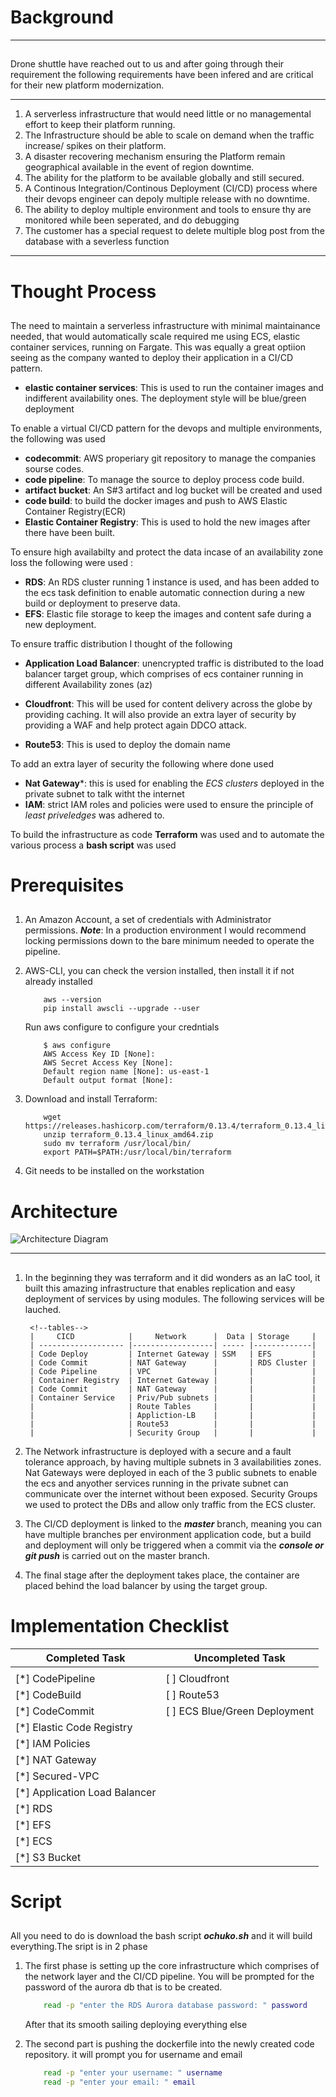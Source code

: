 
<!--Headings -->
# Background
<!-- horizonal rule -->
___
<!-- body -->
##
Drone shuttle have reached out to us and after going through their requirement the following requirements have been infered and are critical for their new platform modernization.

<!-- horizonal rule -->
___

<!--OL -->
1. A serverless infrastructure that would need little or no managemental effort to keep their platform running.
1. The Infrastructure should be able to scale on demand when the traffic increase/ spikes on their platform.
1. A disaster recovering mechanism ensuring the Platform remain geographical available in the event of region downtime.
1. The ability for the platform to be available globally and still secured.
1. A Continous Integration/Continous Deployment (CI/CD) process where their devops engineer can depoly multiple release with no downtime.
1. The ability to deploy multiple environment and tools to ensure thy are monitored while been seperated, and do debugging
1. The customer has a special request to delete multiple blog post from the database with a severless function

<!-- horizonal rule -->
___

<!--Headings -->
# Thought Process
<!-- body -->
##

The need to maintain a serverless infrastructure with minimal maintainance needed, that would automatically scale required me using ECS, elastic container services, running on Fargate. This was equally a great optiion seeing as the company wanted to deploy their application in a CI/CD pattern. 
<!-- UL -->
* **elastic container services**: This is used to run the container images and indifferent availability ones. The deployment style will be blue/green deployment

To enable a virtual CI/CD pattern for the devops and multiple environments, the following was used

<!-- UL -->
* **codecommit**: AWS properiary git repository to manage the companies sourse codes.
* **code pipeline**: To manage the source to deploy process code build.
* **artifact bucket**: An S#3 artifact and log bucket will be created and used
* **code build**: to build the docker images and push to AWS Elastic Container Registry(ECR)
* **Elastic Container Registry**: This is used to hold the new images after there have been built.

To ensure high availabilty and protect the data incase of an availability zone loss the  following were used :
<!-- UL -->
* **RDS**: An RDS cluster running 1 instance is used, and has been added to the ecs task definition to enable automatic connection during a new build or deployment to preserve data.
* **EFS**: Elastic file storage to keep the images and content safe during a new deployment.


To ensure traffic distribution I thought of the following
<!-- UL -->
* **Application Load Balancer**: unencrypted traffic is distributed to the load balancer target group, which comprises of ecs container running in different Availability zones (az)

* **Cloudfront**: This will be used for content delivery across the globe by providing caching. It will also provide an extra layer of security by providing a WAF and help protect again DDCO attack.

* **Route53**: This is used to deploy the domain name 

To add an extra layer of security the following where done used
<!-- UL -->
* **Nat Gateway***: this is used for enabling the *ECS clusters* deployed in the private subnet to talk witht the internet
* **IAM**: strict IAM roles and policies were used to ensure the principle of *least priveledges* was adhered to.

To build the infrastructure as code **Terraform** was used and to automate the various process a **bash script** was used

<!--Headings -->
# Prerequisites
<!-- body -->
##
<!--OL -->
1. An Amazon Account, a set of credentials with Administrator permissions. ***Note***: In a production environment I would recommend locking permissions down to the bare minimum needed to operate the pipeline.

1. AWS-CLI, you can check the version installed, then install it if not already installed
    ```
        aws --version
        pip install awscli --upgrade --user
    ```
    Run aws configure to configure your credntials
    ```
        $ aws configure
        AWS Access Key ID [None]: 
        AWS Secret Access Key [None]: 
        Default region name [None]: us-east-1
        Default output format [None]: 
1. Download and install Terraform:
    ```
        wget https://releases.hashicorp.com/terraform/0.13.4/terraform_0.13.4_linux_amd64.zip
        unzip terraform_0.13.4_linux_amd64.zip
        sudo mv terraform /usr/local/bin/
        export PATH=$PATH:/usr/local/bin/terraform
    ```
1. Git needs to be installed on the workstation

<!--Headings -->
# Architecture

<!--image-->
![Architecture Diagram](https://github.com/ochuko3d/Nordcloud/blob/main/Images/Architecture.jpeg)

<!-- horizonal rule -->
___
<!-- body -->
##
<!--OL -->
1. In the beginning they was terraform and it did wonders as an IaC tool, it built this amazing infrastructure that enables replication and easy deployment of services by using modules. The following services will be lauched.

        <!--tables-->
        |     CICD            |     Network      |  Data | Storage     |
        | ------------------- |------------------| ----- |-------------|
        | Code Deploy         | Internet Gateway | SSM   | EFS         |
        | Code Commit         | NAT Gateway      |       | RDS Cluster |
        | Code Pipeline       | VPC              |       |             |    
        | Container Registry  | Internet Gateway |       |             |
        | Code Commit         | NAT Gateway      |       |             |
        | Container Service   | Priv/Pub subnets |       |             |
        |                     | Route Tables     |       |             |
        |                     | Appliction-LB    |       |             |
        |                     | Route53          |       |             |
        |                     | Security Group   |       |             |

1. The Network infrastructure is deployed with a secure and a fault tolerance approach, by having multiple subnets in 3 availabilities zones. Nat Gateways were deployed in each of the 3 public subnets to enable the ecs and anyother services running in the private subnet can communicate over the internet without been exposed. Security Groups we used to protect the DBs and allow only traffic from the ECS cluster.

1. The CI/CD deployment is linked to the ***master*** branch, meaning you can have multiple branches per environment application code, but a build and deployment will only be triggered when a commit via the ***console or git push*** is carried out on the master branch.

1. The final stage after the deployment takes place, the container are placed behind the load balancer by using the target group.
<!--Headings -->
# Implementation Checklist

<!--tables-->

| Completed Task                   | Uncompleted Task             | 
| -------------------------------- |----------------------------- | 
| <!-- tasklist -->                |<!-- tasklist -->             |
|  [*] CodePipeline                | [ ] Cloudfront               | 
|  [*] CodeBuild                   | [ ] Route53                  |
|  [*] CodeCommit                  | [ ] ECS Blue/Green Deployment|
|  [*] Elastic Code Registry       |                              |  
|  [*] IAM Policies                |                              |
|  [*] NAT Gateway                 |                              |
|  [*] Secured-VPC                 |                              |
|  [*] Application Load Balancer   |                              |
|  [*] RDS                         |                              |
|  [*] EFS                         |                              |
|  [*] ECS                         |                              |
|  [*] S3 Bucket                   |                              |

<!--Headings -->
# Script

<!-- body -->
## 
All you need to do is download the bash script ***ochuko.sh*** and it will build everything.The sript is in 2 phase
<!--OL -->
1. The first phase is setting up the core infrastructure which comprises of the network layer and the CI/CD pipeline. You will be prompted for the password of the aurora db that is to be created.

    <!-- Github Markdown--->

    <!--Code Block-->

    ```bash
        read -p "enter the RDS Aurora database password: " password
    ```
    After that its smooth sailing deploying everything else
1. The second part is pushing the dockerfile into the newly created code repository. it will prompt you for username and email
    <!-- Github Markdown--->
    <!--Code Block-->

    ```bash
        read -p "enter your username: " username
        read -p "enter your email: " email
     ```
